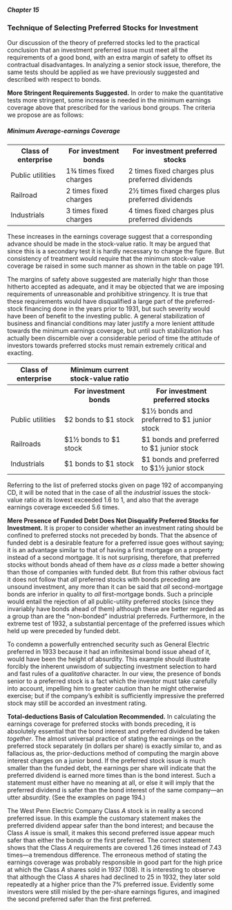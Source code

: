 ##### Chapter 15

### Technique of Selecting Preferred Stocks for Investment

Our discussion of the theory of preferred stocks led to the practical conclusion that an investment preferred issue must meet all the requirements of a good bond, with an extra margin of safety to offset its contractual disadvantages. In analyzing a senior stock issue, therefore, the same tests should be applied as we have previously suggested and described with respect to bonds.

**More Stringent Requirements Suggested.** In order to make the quantitative tests more stringent, some increase is needed in the minimum earnings coverage above that prescribed for the various bond groups. The criteria we propose are as follows:

##### Minimum Average-earnings Coverage

<table>
  <tr>
    <th>Class of enterprise</th>
    <th>For investment bonds</th>
    <th>For investment preferred stocks</th>
  </tr>
  <tr>
    <td>Public utilities</td>
    <td>1¾ times fixed charges</td>
    <td>2 times fixed charges plus preferred dividends</td>
  </tr>
  <tr>
    <td>Railroad</td>
    <td>2 times fixed charges</td>
    <td>2½ times fixed charges plus preferred dividends</td>
  </tr>
  <tr>
    <td>Industrials</td>
    <td>3 times fixed charges</td>
    <td>4 times fixed charges plus preferred dividends</td>
  </tr>
</table>

These increases in the earnings coverage suggest that a corresponding advance should be made in the stock-value ratio. It may be argued that since this is a secondary test it is hardly necessary to change the figure. But consistency of treatment would require that the minimum stock-value coverage be raised in some such manner as shown in the table on page 191.

The margins of safety above suggested are materially highr than those hitherto accepted as adequate, and it may be objected that we are imposing requirements of unreasonable and prohibitive stringency. It is true that these requirements would have disqualified a large part of the preferred-stock financing done in the years prior to 1931, but such severity would have been of benefit to the investing public. A general stabilization of business and financial conditions may later justify a more lenient attitude towards the minimum earnings coverage, but until such stabilization has actually been discernible over a considerable period of time the attitude of investors towards preferred stocks must remain extremely critical and exacting.

<table>
  <tr>
    <th>Class of enterprise</th>
    <th>Minimum current stock-value ratio</th>
    <th>&nbsp;</th>
  </tr>
  <tr>
    <th>&nbsp;</th>
    <th>For investment bonds</th>
    <th>For investment preferred stocks</th>
  </tr>
  <tr>
    <td>Public utilities</td>
    <td>$2 bonds to $1 stock</td>
    <td>$1½ bonds and preferred to $1 junior stock</td>
  </tr>
  <tr>
    <td>Railroads</td>
    <td>$1½ bonds to $1 stock</td>
    <td>$1 bonds and preferred to $1 junior stock</td>
  </tr>
  <tr>
    <td>Industrials</td>
    <td>$1 bonds to $1 stock</td>
    <td>$1 bonds and preferred to $1½ junior stock</td>
  </tr>
</table>

Referring to the list of preferred stocks given on page 192 of accompanying CD, it will be noted that in the case of all the *industrial* issues the stock-value ratio at its lowest exceeded 1.6 to 1, and also that the average earnings coverage exceeded 5.6 times.

**Mere Presence of Funded Debt Does Not Disqualify Preferred Stocks for Investment.** It is proper to consider whether an investment rating should be confined to preferred stocks not preceded by bonds. That the absence of funded debt is a desirable feature for a preferred issue goes without saying; it is an advantage similar to that of having a first mortgage on a property instead of a second mortgage. It is not surprising, therefore, that preferred stocks without bonds ahead of them have *as a class* made a better showing than those of companies with funded debt. But from this rather obvious fact it does not follow that *all* preferred stocks with bonds preceding are unsound investment, any more than it can be said that *all* second-mortgage bonds are inferior in quality to *all* first-mortgage bonds. Such a principle would entail the rejection of all public-utility preferred stocks (since they invariably have bonds ahead of them) although these are better regarded as a group than are the “non-bonded” industrial preferreds. Furthermore, in the extreme test of 1932, a substantial percentage of the preferred issues which held up were preceded by funded debt.

To condemn a powerfully entrenched security such as General Electric preferred in 1933 because it had an infinitesimal bond issue ahead of it, would have been the height of absurdity. This example should illustrate forcibly the inherent unwisdom of subjecting investment selection to hard and fast rules of a *qualitative* character. In our view, the presence of bonds senior to a preferred stock is a fact which the investor must take carefully into account, impelling him to greater caution than he might otherwise exercise; but if the company’s exhibit is sufficiently impressive the preferred stock may still be accorded an investment rating.

**Total-deductions Basis of Calculation Recommended.** In calculating the earnings coverage for preferred stocks with bonds preceding, it is absolutely essential that the bond interest and preferred dividend be taken *together*. The almost universal practice of stating the earnings on the preferred stock separately (in dollars per share) is exactly similar to, and as fallacious as, the prior-deductions method of computing the margin above interest charges on a junior bond. If the preferred stock issue is much smaller than the funded debt, the earnings per share will indicate that the preferred dividend is earned more times than is the bond interest. Such a statement must either have no meaning at all, or else it will imply that the preferred dividend is safer than the bond interest of the same company—an utter absurdity. (See the examples on page 194.)

The West Penn Electric Company Class *A* stock is in reality a second preferred issue. In this example the customary statement makes the preferred dividend appear safer than the bond interest; and because the Class *A* issue is small, it makes this second preferred issue appear much safer than either the bonds or the first preferred. The correct statement shows that the Class *A* requirements are covered 1.26 times instead of 7.43 times—a tremendous difference. The erroneous method of stating the earnings coverage was probably responsible in good part for the high price at which the Class *A* shares sold in 1937 (108). It is interesting to observe that although the Class *A* shares had declined to 25 in 1932, they later sold repeatedly at a higher price than the 7% preferred issue. Evidently some investors were still misled by the per-share earnings figures, and imagined the second preferred safer than the first preferred.
